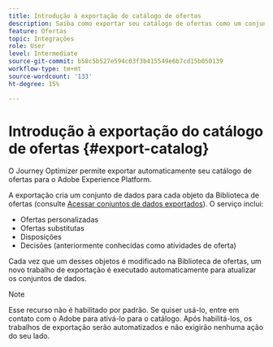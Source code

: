 ```yaml
---
title: Introdução à exportação do catálogo de ofertas
description: Saiba como exportar seu catálogo de ofertas como um conjunto de dados.
feature: Ofertas
topic: Integrações
role: User
level: Intermediate
source-git-commit: b58c5b527e594c03f3b415549e6b7cd15b050139
workflow-type: tm+mt
source-wordcount: '133'
ht-degree: 15%

---
```


# Introdução à exportação do catálogo de ofertas {#export-catalog}

O Journey Optimizer permite exportar automaticamente seu catálogo de ofertas para o Adobe Experience Platform.

A exportação cria um conjunto de dados para cada objeto da Biblioteca de ofertas (consulte [Acessar conjuntos de dados exportados](../export-catalog/access-dataset.md)). O serviço inclui:

* Ofertas personalizadas
* Ofertas substitutas
* Disposições
* Decisões (anteriormente conhecidas como atividades de oferta)

Cada vez que um desses objetos é modificado na Biblioteca de ofertas, um novo trabalho de exportação é executado automaticamente para atualizar os conjuntos de dados.

>[!NOTE]
>
>Esse recurso não é habilitado por padrão. Se quiser usá-lo, entre em contato com o Adobe para ativá-lo para o catálogo. Após habilitá-los, os trabalhos de exportação serão automatizados e não exigirão nenhuma ação do seu lado.
